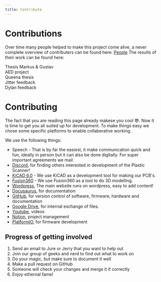 ```yaml
---
title: Contribute
---
```


# Contributions
Over time many people helped to make this project come alive, a never complete overview of contributers can be found here: [People](https://plasticscanner.com/about/)
The results of their work can be found here: 

Thesis Markus & Gustav  
AED project  
Queena thesis  
Jitter feedback  
Dylan feedback  


# Contributing

The fact that you are reading this page already makese you cool 😎. Now it is time to get you all suited up for development. To make things easy we chose some specific platforms to enable collaberative working.

We use the following things:

* Speech - That is by far the easiest, it make communication quick and fun, ideally in person but it can also be done digitally. For super important agreements we mail.
* [Discord](https://discord.gg/FZebbqUAZp), for finding others interested in development of the Plastic Scanner!
* [KiCAD 6.0](https://kicad.org/download/) - We use KiCAD as a development tool for making our PCB's.
* [Fusion360](https://www.autodesk.eu/products/fusion-360/overview) - We use Fusion360 as a tool to do 3D modelling.
* [Wordpress](https://wordpress.com/), The main website runs on wordpress, easy to add content!
* [Docusaurus](https://docusaurus.io/), for documentation
* [GitHub](https://github.com/), for version control of software, firmware, hardware and documentation
* [Google Drive](https://drive.google.com/), for internal exchange of files.
* [Youtube](https://www.youtube.com/c/jerrydevos), videos
* [Notion](https://notion.so), project management
* [PlatformIO](https://platform.io), for firmware development


## Progress of getting involved

1. Send an email to Jure or Jerry that you want to help out
2. Join our group of geeks and nerd to find out what to work on
3. Do your magic, but make sure to document it well
4. Make a pull request on GitHub
5. Someone will check your changes and merge it if correctly
6. Enjoy ethernal fame!
